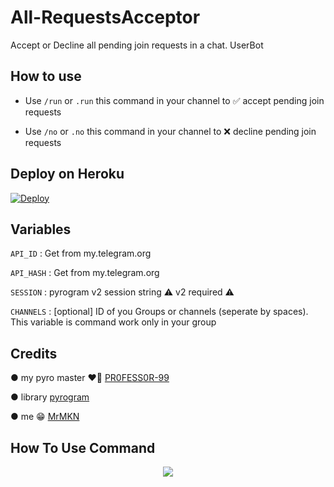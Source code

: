 # All-RequestsAcceptor

Accept or Decline all pending join requests in a chat. UserBot

## How to use

* Use `/run` or `.run` this command in your channel to ✅️ accept pending join requests               

* Use `/no` or `.no`  this command in your channel to ❌️ decline pending join requests

## Deploy on Heroku
[![Deploy](https://www.herokucdn.com/deploy/button.svg)](https://heroku.com/deploy?template=https://github.com/ITZABHXD/reqacce)               

## Variables

`API_ID` : Get from my.telegram.org

`API_HASH` : Get from my.telegram.org

`SESSION` : pyrogram v2 session string ⚠️ v2 required ⚠️

`CHANNELS` : [optional] ID of you Groups or channels (seperate by spaces). This variable is command work only in your group              

## Credits

● my pyro master ❤️‍🔥 [PR0FESS0R-99](https://github.com/PR0FESS0R-99)

● library [pyrogram](https://docs.pyrogram.org)

● me 😁 [MrMKN](https://github.com/MrMKN)

## How To Use Command 
<p align="center">
    <img src="https://graph.org/file/a2a25a5059be1edf981b8.jpg">
</p>

